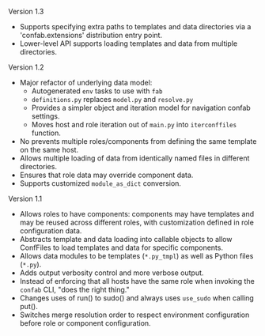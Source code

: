Version 1.3

-  Supports specifying extra paths to templates and data directories via a
   'confab.extensions' distribution entry point.
-  Lower-level API supports loading templates and data from multiple directories.

Version 1.2

 -  Major refactor of underlying data model:
    -  Autogenerated `env` tasks to use with `fab`
    -  `definitions.py` replaces `model.py` and `resolve.py`
    -  Provides a simpler object and iteration model for navigation confab settings.
    -  Moves host and role iteration out of `main.py` into `iterconffiles` function.
 -  No prevents multiple roles/components from defining the same template on the same host.
 -  Allows multiple loading of data from identically named files in different directories.
 -  Ensures that role data may override component data.
 -  Supports customized `module_as_dict` conversion.

Version 1.1

 -  Allows roles to have components: components may have templates
    and may be reused across different roles, with customization defined
    in role configuration data.
 -  Abstracts template and data loading into callable objects to allow ConfFiles
    to load templates and data for specific components.
 -  Allows data modules to be templates (`*.py_tmpl`) as well as Python files (`*.py`).
 -  Adds output verbosity control and more verbose output.
 -  Instead of enforcing that all hosts have the same role when invoking
    the `confab` CLI, "does the right thing."
 -  Changes uses of run() to sudo() and always uses `use_sudo` when calling put().
 -  Switches merge resolution order to respect environment configuration before role
    or component configuration.

